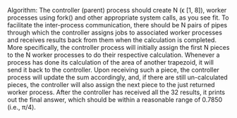 Algorithm:
The controller (parent) process should create N (ϵ [1, 8]), worker processes using fork() and other appropriate system calls, 
as you see fit. To facilitate the inter-process communication, there should be N pairs of pipes through which the controller assigns
jobs to associated worker processes and receives results back from them when the calculation is completed.
More specifically, the controller process will initially assign the first N pieces to the N worker processes to do their respective 
calculation. Whenever a process has done its calculation of the area of another trapezoid, it will send it back to the controller. 
Upon receiving such a piece, the controller process will update the sum accordingly, and, if there are still un-calculated pieces, 
the controller will also assign the next piece to the just returned worker process.
After the controller has received all the 32 results, it prints out the final answer, which should be within a reasonable range of
0.7850 (i.e., π/4).
